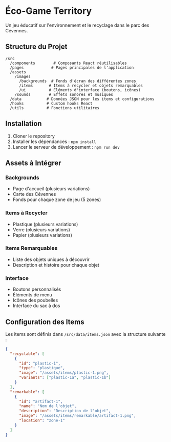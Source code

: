 # Éco-Game Territory

Un jeu éducatif sur l'environnement et le recyclage dans le parc des Cévennes.

## Structure du Projet

```
/src
  /components        # Composants React réutilisables
  /pages            # Pages principales de l'application
  /assets
    /images
      /backgrounds  # Fonds d'écran des différentes zones
      /items       # Items à recycler et objets remarquables
      /ui          # Éléments d'interface (boutons, icônes)
    /sounds        # Effets sonores et musiques
  /data           # Données JSON pour les items et configurations
  /hooks          # Custom hooks React
  /utils          # Fonctions utilitaires
```

## Installation

1. Cloner le repository
2. Installer les dépendances : `npm install`
3. Lancer le serveur de développement : `npm run dev`

## Assets à Intégrer

### Backgrounds
- Page d'accueil (plusieurs variations)
- Carte des Cévennes
- Fonds pour chaque zone de jeu (5 zones)

### Items à Recycler
- Plastique (plusieurs variations)
- Verre (plusieurs variations)
- Papier (plusieurs variations)

### Items Remarquables
- Liste des objets uniques à découvrir
- Description et histoire pour chaque objet

### Interface
- Boutons personnalisés
- Éléments de menu
- Icônes des poubelles
- Interface du sac à dos

## Configuration des Items

Les items sont définis dans `/src/data/items.json` avec la structure suivante :

```json
{
  "recyclable": [
    {
      "id": "plastic-1",
      "type": "plastique",
      "image": "/assets/items/plastic-1.png",
      "variants": ["plastic-1a", "plastic-1b"]
    }
  ],
  "remarkable": [
    {
      "id": "artifact-1",
      "name": "Nom de l'objet",
      "description": "Description de l'objet",
      "image": "/assets/items/remarkable/artifact-1.png",
      "location": "zone-1"
    }
  ]
}